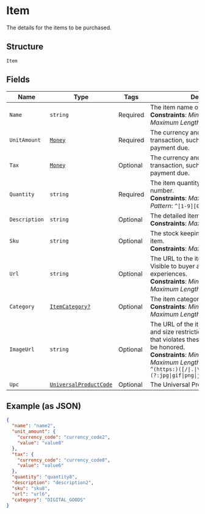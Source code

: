 
# Item

The details for the items to be purchased.

## Structure

`Item`

## Fields

| Name | Type | Tags | Description |
|  --- | --- | --- | --- |
| `Name` | `string` | Required | The item name or title.<br>**Constraints**: *Minimum Length*: `1`, *Maximum Length*: `127` |
| `UnitAmount` | [`Money`](../../doc/models/money.md) | Required | The currency and amount for a financial transaction, such as a balance or payment due. |
| `Tax` | [`Money`](../../doc/models/money.md) | Optional | The currency and amount for a financial transaction, such as a balance or payment due. |
| `Quantity` | `string` | Required | The item quantity. Must be a whole number.<br>**Constraints**: *Maximum Length*: `10`, *Pattern*: `^[1-9][0-9]{0,9}$` |
| `Description` | `string` | Optional | The detailed item description.<br>**Constraints**: *Maximum Length*: `2048` |
| `Sku` | `string` | Optional | The stock keeping unit (SKU) for the item.<br>**Constraints**: *Maximum Length*: `127` |
| `Url` | `string` | Optional | The URL to the item being purchased. Visible to buyer and used in buyer experiences.<br>**Constraints**: *Minimum Length*: `1`, *Maximum Length*: `2048` |
| `Category` | [`ItemCategory?`](../../doc/models/item-category.md) | Optional | The item category type.<br>**Constraints**: *Minimum Length*: `1`, *Maximum Length*: `20` |
| `ImageUrl` | `string` | Optional | The URL of the item's image. File type and size restrictions apply. An image that violates these restrictions will not be honored.<br>**Constraints**: *Minimum Length*: `1`, *Maximum Length*: `2048`, *Pattern*: `^(https:)([/\|.\|\w\|\s\|-])*\.(?:jpg\|gif\|png\|jpeg\|JPG\|GIF\|PNG\|JPEG)` |
| `Upc` | [`UniversalProductCode`](../../doc/models/universal-product-code.md) | Optional | The Universal Product Code of the item. |

## Example (as JSON)

```json
{
  "name": "name2",
  "unit_amount": {
    "currency_code": "currency_code2",
    "value": "value8"
  },
  "tax": {
    "currency_code": "currency_code0",
    "value": "value6"
  },
  "quantity": "quantity8",
  "description": "description2",
  "sku": "sku8",
  "url": "url6",
  "category": "DIGITAL_GOODS"
}
```


